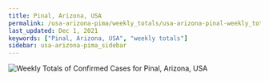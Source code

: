 ```yaml
---
title: Pinal, Arizona, USA
permalink: /usa-arizona-pima/weekly_totals/usa-arizona-pinal-weekly_totals.html
last_updated: Dec 1, 2021
keywords: ["Pinal, Arizona, USA", "weekly totals"]
sidebar: usa-arizona-pima_sidebar
---
```


![Weekly Totals of Confirmed Cases for Pinal, Arizona, USA](/covid_tracker/images/graphs/usa-arizona-pinal-weekly_totals_graph.png)
